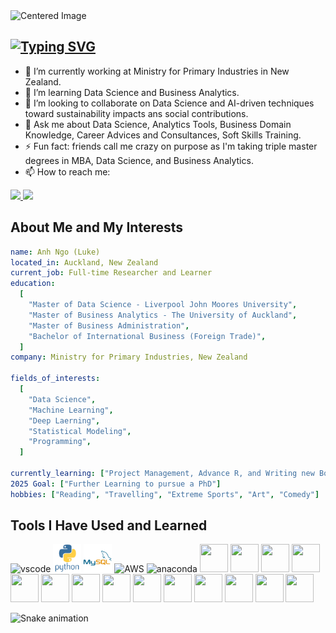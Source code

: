 <img class="center" height="400" src="https://www.savagept.com/wp-content/uploads/2016/10/Depositphotos_58116935_l-2015-1030x715.jpg" alt="Centered Image">

## [![Typing SVG](https://readme-typing-svg.herokuapp.com?font=Times+New+Roman&color=000000&size=25&lines=Kia+Ora+Everyone+👋)](https://git.io/typing-svg)

- 🔭 I’m currently working at Ministry for Primary Industries in New Zealand.
- 🌱 I’m learning Data Science and Business Analytics.
- 👯 I’m looking to collaborate on Data Science and AI-driven techniques toward sustainability impacts ans social contributions.
- 💬 Ask me about Data Science, Analytics Tools, Business Domain Knowledge, Career Advices and Consultances, Soft Skills Training.
- ⚡ Fun fact: friends call me crazy on purpose as I'm taking triple master degrees in MBA, Data Science, and Business Analytics.
- 📫 How to reach me:
</p>
<a href="https://www.linkedin.com/in/ngoquocduyanh/">
  <img height="50" src="https://img.icons8.com/?size=100&id=xuvGCOXi8Wyg&format=png&color=000000"/>
<a href="anh.ngo@yseali.fulbright.edu.vn">
  <img height="50" src="https://img.icons8.com/?size=100&id=czpd3OfwK2l4&format=png&color=000000"/>
</a>
  
## About Me and My Interests

```yaml
name: Anh Ngo (Luke)
located_in: Auckland, New Zealand
current_job: Full-time Researcher and Learner
education:
  [
    "Master of Data Science - Liverpool John Moores University",
    "Master of Business Analytics - The University of Auckland",
    "Master of Business Administration",
    "Bachelor of International Business (Foreign Trade)",
  ]
company: Ministry for Primary Industries, New Zealand

fields_of_interests:
  [
    "Data Science",
    "Machine Learning",
    "Deep Laerning",
    "Statistical Modeling",
    "Programming",
  ]

currently_learning: ["Project Management, Advance R, and Writing new Book"]
2025 Goal: ["Further Learning to pursue a PhD"]
hobbies: ["Reading", "Travelling", "Extreme Sports", "Art", "Comedy"]
```
## Tools I Have Used and Learned

<p align="left">
<img src="https://cdn.jsdelivr.net/gh/devicons/devicon/icons/vscode/vscode-original.svg" alt="vscode" width="45" height="45"/>
<img src="https://raw.githubusercontent.com/devicons/devicon/master/icons/python/python-original-wordmark.svg" alt="python" width="45" height="45"/>
<img src="https://raw.githubusercontent.com/devicons/devicon/master/icons/mysql/mysql-original-wordmark.svg" alt="MySQL" width="45" height="45"/>
<img src="https://camo.githubusercontent.com/d1d6660d91705d2695d741aec261a7418673976a26744d691c4ef8d17b511093/68747470733a2f2f63646e2e6a7364656c6976722e6e65742f67682f64657669636f6e732f64657669636f6e2f69636f6e732f616d617a6f6e77656273657276696365732f616d617a6f6e77656273657276696365732d706c61696e2d776f72646d61726b2e737667" alt="AWS" width="45" height="45"/>
<img src="https://cdn.jsdelivr.net/gh/devicons/devicon@latest/icons/anaconda/anaconda-original.svg" alt="anaconda" width="45" height="45"/>
<img src="https://cdn.jsdelivr.net/gh/devicons/devicon@latest/icons/rstudio/rstudio-original.svg" width="45" height="45"/>
<img src="https://cdn.jsdelivr.net/gh/devicons/devicon@latest/icons/spss/spss-original.svg" width="45" height="45"/>
<img src="https://cdn.jsdelivr.net/gh/devicons/devicon@latest/icons/microsoftsqlserver/microsoftsqlserver-original-wordmark.svg" width="45" height="45"/>
<img src="https://cdn.jsdelivr.net/gh/devicons/devicon@latest/icons/azure/azure-original-wordmark.svg" width="45" height="45"/>
<img src="https://cdn.jsdelivr.net/gh/devicons/devicon@latest/icons/canva/canva-original.svg" width="45" height="45"/>
<img src="https://cdn.jsdelivr.net/gh/devicons/devicon@latest/icons/jupyter/jupyter-original.svg" width="45" height="45"/>
<img src="https://cdn.jsdelivr.net/gh/devicons/devicon@latest/icons/photoshop/photoshop-original.svg" width="45" height="45"/>
<img src="https://cdn.jsdelivr.net/gh/devicons/devicon@latest/icons/r/r-original.svg" width="45" height="45"/>
<img src="https://cdn.jsdelivr.net/gh/devicons/devicon@latest/icons/salesforce/salesforce-original.svg" width="45" height="45"/>
<img src="https://cdn.jsdelivr.net/gh/devicons/devicon@latest/icons/trello/trello-original.svg" width="45" height="45"/>
<img src="https://cdn.jsdelivr.net/gh/devicons/devicon@latest/icons/wordpress/wordpress-original.svg" width="45" height="45"/>
<img src="https://cdn.jsdelivr.net/gh/devicons/devicon@latest/icons/yaml/yaml-original.svg" width="45" height="45"/>
<img src="https://upload.vectorlogo.zone/logos/microsoft_powerbi/images/985205ac-fb3d-4c80-97f4-7bc0fec8c67d.svg" width="45" height="45"/>
<img src="https://img.icons8.com/?size=100&id=JIca3PdDDoXN&format=png&color=000000" width="45" height="45"/>
</p>

![Snake animation](https://github.com/lukengo3008/lukengo3008/blob/output/github-contribution-grid-snake.svg)
